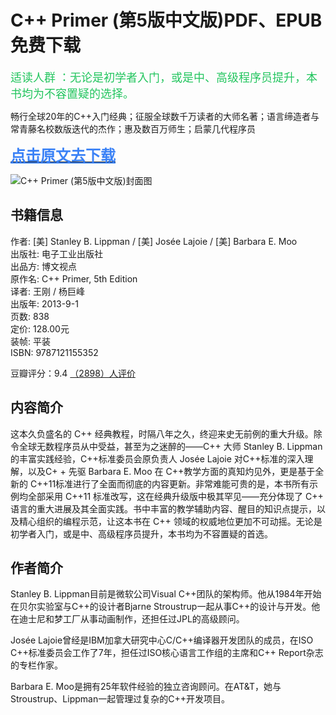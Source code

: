 C++ Primer (第5版中文版)PDF、EPUB免费下载
=========

<font  color="#22c55e" size="4">适读人群 ：无论是初学者入门，或是中、高级程序员提升，本书均为不容置疑的选择。</font>

<font>畅行全球20年的C++入门经典；征服全球数千万读者的大师名著；语言缔造者与常青藤名校数版迭代的杰作；惠及数百万师生；启蒙几代程序员</font>

[<font color="#3b82f6" size="5"><b><u>点击原文去下载</u></b></font>](https://pdfs.top/book/C++%20Primer%20\(第5版中文版\).html)

![C++ Primer (第5版中文版)封面图](https://pdfs.top/image/cover/5c87d987aa76498bb1a36248d40cffd0.png)

书籍信息
----

作者: \[美\] Stanley B. Lippman / \[美\] Josée Lajoie / \[美\] Barbara E. Moo  
出版社: 电子工业出版社  
出品方: 博文视点  
原作名: C++ Primer, 5th Edition  
译者: 王刚 / 杨巨峰  
出版年: 2013-9-1  
页数: 838  
定价: 128.00元  
装帧: 平装  
ISBN: 9787121155352  

豆瓣评分：9.4 [（2898）人评价](https://book.douban.com/subject/25708312/comments/)

内容简介
----

这本久负盛名的 C++ 经典教程，时隔八年之久，终迎来史无前例的重大升级。除令全球无数程序员从中受益，甚至为之迷醉的——C++ 大师 Stanley B. Lippman 的丰富实践经验，C++标准委员会原负责人 Josée Lajoie 对C++标准的深入理解，以及C+ + 先驱 Barbara E. Moo 在 C++教学方面的真知灼见外，更是基于全新的 C++11标准进行了全面而彻底的内容更新。非常难能可贵的是，本书所有示例均全部采用 C++11 标准改写，这在经典升级版中极其罕见——充分体现了 C++ 语言的重大进展及其全面实践。书中丰富的教学辅助内容、醒目的知识点提示，以及精心组织的编程示范，让这本书在 C++ 领域的权威地位更加不可动摇。无论是初学者入门，或是中、高级程序员提升，本书均为不容置疑的首选。

作者简介
----

Stanley B. Lippman目前是微软公司Visual C++团队的架构师。他从1984年开始在贝尔实验室与C++的设计者Bjarne Stroustrup一起从事C++的设计与开发。他在迪士尼和梦工厂从事动画制作，还担任过JPL的高级顾问。

Josée Lajoie曾经是IBM加拿大研究中心C/C++编译器开发团队的成员，在ISO C++标准委员会工作了7年，担任过ISO核心语言工作组的主席和C++ Report杂志的专栏作家。

Barbara E. Moo是拥有25年软件经验的独立咨询顾问。在AT&T，她与Stroustrup、Lippman一起管理过复杂的C++开发项目。
